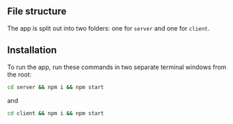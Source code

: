 ## File structure

The app is split out into two folders: one for `server` and one for `client`.

## Installation

To run the app, run these commands in two separate terminal windows from the root:

```bash
cd server && npm i && npm start
```

and

```bash
cd client && npm i && npm start
```
